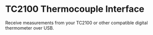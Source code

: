 # TC2100 Thermocouple Interface

Receive measurements from your TC2100 or other compatible digital thermometer
over USB.
